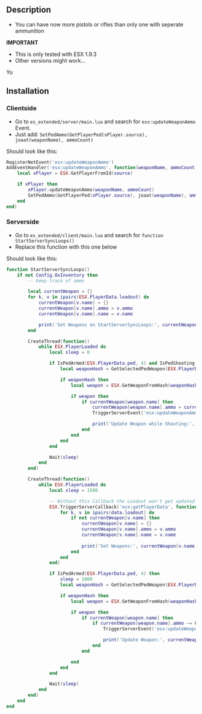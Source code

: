 ## Description
* You can have now more pistols or rifles than only one with seperate ammunition

**IMPORTANT**
* This is only tested with ESX 1.9.3
* Other versions might work...

Yo

## Installation
### Clientside
* Go to `es_extended/server/main.lua` and search for `esx:updateWeaponAmmo` Event.
* Just add: `SetPedAmmo(GetPlayerPed(xPlayer.source), joaat(weaponName), ammoCount)`

Should look like this:
```lua
RegisterNetEvent('esx:updateWeaponAmmo')
AddEventHandler('esx:updateWeaponAmmo', function(weaponName, ammoCount)
    local xPlayer = ESX.GetPlayerFromId(source)

    if xPlayer then
        xPlayer.updateWeaponAmmo(weaponName, ammoCount)
        SetPedAmmo(GetPlayerPed(xPlayer.source), joaat(weaponName), ammoCount)
    end
end)
```
### Serverside
* Go to `es_extended/client/main.lua` and search for `function StartServerSyncLoops()`
* Replace this function with this one below

Should look like this:
```lua
function StartServerSyncLoops()
	if not Config.OxInventory then
		-- keep track of ammo

		local currentWeapon = {}
		for k, v in ipairs(ESX.PlayerData.loadout) do
			currentWeapon[v.name] = {}
			currentWeapon[v.name].ammo = v.ammo
			currentWeapon[v.name].name = v.name

			print('Set Weapons on StartServerSyncLoops:', currentWeapon[v.name].name, currentWeapon[v.name].ammo)
		end

		CreateThread(function()
			while ESX.PlayerLoaded do
				local sleep = 0

				if IsPedArmed(ESX.PlayerData.ped, 4) and IsPedShooting(ESX.PlayerData.ped) then
					local weaponHash = GetSelectedPedWeapon(ESX.PlayerData.ped)

					if weaponHash then
						local weapon = ESX.GetWeaponFromHash(weaponHash)

						if weapon then
							if currentWeapon[weapon.name] then
								currentWeapon[weapon.name].ammo = currentWeapon[weapon.name].ammo - 1
								TriggerServerEvent('esx:updateWeaponAmmo', weapon.name, currentWeapon[weapon.name].ammo)

								print('Update Weapon while Shooting:', currentWeapon[weapon.name].name, currentWeapon[weapon.name].ammo)
							end
						end
					end
				end

				Wait(sleep)
			end
		end)

		CreateThread(function()			
			while ESX.PlayerLoaded do
				local sleep = 1500

				-- Without this Callback the Loadout won't get updated
				ESX.TriggerServerCallback('esx:getPlayerData', function(data)
					for k, v in ipairs(data.loadout) do
						if not currentWeapon[v.name] then
							currentWeapon[v.name] = {}
							currentWeapon[v.name].ammo = v.ammo
							currentWeapon[v.name].name = v.name
				
							print('Set Weapons:', currentWeapon[v.name].name, currentWeapon[v.name].ammo)
						end
					end
				end)

				if IsPedArmed(ESX.PlayerData.ped, 4) then
					sleep = 1000
					local weaponHash = GetSelectedPedWeapon(ESX.PlayerData.ped)

					if weaponHash then
						local weapon = ESX.GetWeaponFromHash(weaponHash)

						if weapon then
							if currentWeapon[weapon.name] then
								if currentWeapon[weapon.name].ammo ~= GetAmmoInPedWeapon(ESX.PlayerData.ped, weaponHash) then
									TriggerServerEvent('esx:updateWeaponAmmo', weapon.name, currentWeapon[weapon.name].ammo)

									print('Update Weapon:', currentWeapon[weapon.name].name, currentWeapon[weapon.name].ammo)
								end
							end

						end
					end
				end

				Wait(sleep)
			end
		end)
	end
end
```
